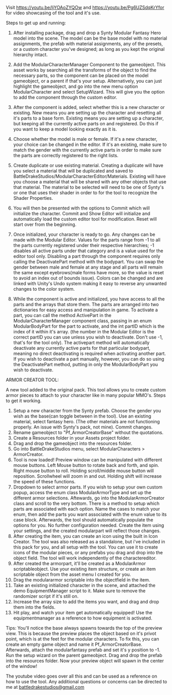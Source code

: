 Visit https://youtu.be/ljYOAoZYQOw and https://youtu.be/Pg6UZSdqKrYfor for video showcasing of the tool and it's use.

Steps to get up and running:

1. After installing package, drag and drop a Synty Modular Fantasy Hero model into the scene. 
The model can be the base model with no material assignments, the prefab with material assignments, any of the presets, or a custom character you've designed;
as long as you kept the original hierarchy intact.

2. Add the ModularCharacterManager Component to the gameobject. This asset works by searching all the transforms of the object to find the necessary parts, 
so the component can be placed on the model gameobject, or a parent if that's your setup. 
Alternatively, you can just highlight the gameobject, and go into the new menu option ModularCharacter and select SetupWizard. 
This will give you the option to add the component through the custom editor.

3. After the component is added, select whether this is a new character or existing. New means you are setting up the character and resetting all it's parts to a base form. 
Existing means you are setting up a character, but keeping all the currently active parts on and registered. Do this if you want to keep a model looking exactly as it is.

4. Choose whether the model is male or female. If it's a new character, your choice can be changed in the editor. 
If it's an existing, make sure to match the gender with the currently active parts in order to make sure the parts are correctly registered to the right lists.

5. Create duplicate or use existing material. Creating a duplicate will have you select a material that will be duplicated and saved to BattleDrakeStudios/ModularCharacterEditor/Materials.
Existing will have you choose a material that will be shared with any other objects that use that material. 
The material to be selected will need to be one of Synty's or one that uses their shader in order to for the tool to recognize the Shader Properties.

7. You will then be presented with the options to Commit which will initialize the character. 
Commit and Show Editor will initialize and automatically load the custom editor tool for modification. 
Reset will start over from the beginning.

8. Once initialized, your character is ready to go. Any changes can be made with the Modular Editor.
Values for the parts range from -1 to all the parts currently registered under their respective hierarchies;
-1 disables all active parts under that category and is a value used for the editor tool only. Disabling a part through the component requires only calling the DeactivatePart method with the bodypart.
You can swap the gender between male and female at any stage and all parts will remain the same except eyebrows(male forms have more, so the value is reset to avoid an index out of bounds issue).
Colors can be changed and are linked with Unity's Undo system making it easy to reverse any unwanted changes to the color system.

9. While the component is active and initialized, you have access to all the parts and the arrays that store them. 
The parts are arranged into two dictionaries for easy access and manipulation in game.
To activate a part, you can call the method ActivePart in the ModularCharacterManager component class, passing in an enum ModularBodyPart for the part to activate, and the int partID which is the index of it within it's array.
(the number in the Modular Editor is the correct partID you can use unless you wish to deactivate. Don't use -1, that's for the tool only).
The activepart method will automatically deactivate any currently active parts for that particular bodypart, meaning no direct deactivating is required when activating another part. 
If you wish to deactivate a part manually, however, you can do so using the DeactivatePart method, putting in only the ModularBodyPart you wish to deactivate.

ARMOR CREATOR TOOL:

A new tool added to the original pack. This tool allows you to create custom armor pieces to attach to your character like in many popular MMO's. Steps to get it working.

1. Setup a new character from the Synty prefab. Choose the gender you wish as the base(can toggle between in the tool). Use an existing material, select fantasy hero.
(The other materials are not functioning properly. An issue with Synty's pack, not mine). Commit changes.
2. Rename gameobject to "Pf_ArmorCreatorBase" without the quotations.
3. Create a Resources folder in your Assets project folder.
4. Drag and drop the gameobject into the resources folder.
5. Go into BattleDrakeStudios menu, select ModularCharacters > ArmorCreator.
6. Tool is now loaded! Preview window can be manipulated with different mouse buttons. Left Mouse button to rotate back and forth, and spin. Right mouse button to roll.
Holding scroll/middle mouse button will reposition. Scrollwheel will zoom in and out. Holding shift will increase the speed of these functions.
7. Dropdown to select armor parts. If you wish to setup your own custom popup, access the enum class ModularArmorType and set up the different armor selections. Aftewards,
go into the ModularArmorCreator class and scroll to the very bottom. There is a method to setup which parts are associated with each option. Name the cases to match your enum,
then add the parts you want associated with the enum value to its case block.
Afterwards, the tool should automatically populate the options for you. No further configuration needed. Create the item using your settings, and the created modularpart will reflect those changes.
8. After creating the item, you can create an icon using the built in Icon Creator. The tool was also released as a standalone, but i've included in this pack for you, and all setup with the tool.
You can use it to create icons of the modular pieces, or any prefabs you drag and drop into the object field. The tool will work independently of the charactereditor.
9. After created the armorpart, it'll be created as a ModularArmor scriptableobject. Use your existing item structure, or create an item scriptable object from the asset menu I created for you.
10. Drag the modulararmor scriptable into the objectfield in the item.
11. Take an existing initialized character in the scene, and attached the demo EquipmentManager script to it. Make sure to remove the randomizer script if it's still on.
12. Increase the array size to add the items you want, and drag and drop them into the fields.
13. Hit play, and watch your item get automatically equipped! Use the equipmentmanager as a reference to how equipment is activated.

Tips: You'll notice the base always spawns towards the top of the preview view. This is because the preview places the object based on it's privot point, which is at the feet for the modular characters.
To fix this, you can create an empty game object and name it Pf_ArmorCreatorBase. Afterwards, attach the modularfantasy prefab and set it's y position to -1. Run the setup wizard on the parent gameobject.
Drag and drop the prefab into the resources folder. Now your preview object will spawn in the center of the window!

The youtube video goes over all this and can be used as a reference on how to use the tool. Any additional questions or concerns can be directed to me at battledrakestudios@gmail.com
